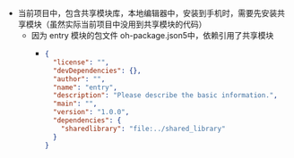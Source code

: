 - 当前项目中，包含共享模块库，本地编辑器中，安装到手机时，需要先安装共享模块（虽然实际当前项目中没用到共享模块的代码）
  - 因为 entry 模块的包文件 oh-package.json5中，依赖引用了共享模块
    - ```json
      {
        "license": "",
        "devDependencies": {},
        "author": "",
        "name": "entry",
        "description": "Please describe the basic information.",
        "main": "",
        "version": "1.0.0",
        "dependencies": {
          "sharedlibrary": "file:../shared_library"
        }
      }
      ```

